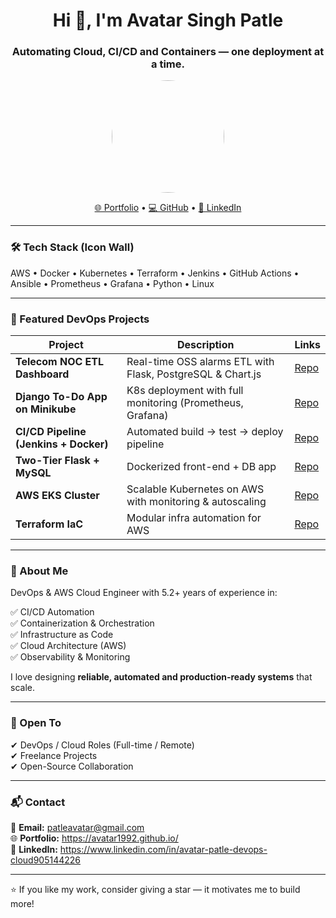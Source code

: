 <h1 align="center">Hi 👋, I'm Avatar Singh Patle</h1>
<h3 align="center">Automating Cloud, CI/CD and Containers — one deployment at a time.</h3>

<p align="center">
  <img src="https://media.licdn.com/dms/image/v2/D4D03AQGF2zMzck-Fdw/profile-displayphoto-scale_400_400/B4DZk8ScfXGkAg-/0/1757653093641?e=1762992000&v=beta&t=RuQJF6v2mM-GPTETnvxPUmpVr1LEy2e395emI4XxmTU" width="180" style="border-radius: 50%;" />
</p>

<p align="center">
  <a href="https://avatar1992.github.io/">🌐 Portfolio</a> •
  <a href="https://github.com/Avatar1992">💻 GitHub</a> •
  <a href="https://www.linkedin.com/in/avatar-patle-devops-cloud905144226">🔗 LinkedIn</a>
</p>

---

### 🛠️ Tech Stack (Icon Wall)
AWS • Docker • Kubernetes • Terraform • Jenkins • GitHub Actions • Ansible • Prometheus • Grafana • Python • Linux

---

### 🚀 Featured DevOps Projects

| Project | Description | Links |
|---------|------------|-------|
| **Telecom NOC ETL Dashboard** | Real-time OSS alarms ETL with Flask, PostgreSQL & Chart.js | [Repo](https://github.com/Avatar1992/telecom-noc-app) |
| **Django To-Do App on Minikube** | K8s deployment with full monitoring (Prometheus, Grafana) | [Repo](https://github.com/Avatar1992/Django_To-Do_App_on_Minikube) |
| **CI/CD Pipeline (Jenkins + Docker)** | Automated build → test → deploy pipeline | [Repo](https://github.com/Avatar1992/Django_To-Do_App_CI_CD) |
| **Two-Tier Flask + MySQL** | Dockerized front-end + DB app | [Repo](https://github.com/Avatar1992/Two_tier_flask-mysql-app) |
| **AWS EKS Cluster** | Scalable Kubernetes on AWS with monitoring & autoscaling | [Repo](https://github.com/Avatar1992/Two_tier_flask-mysql-app) |
| **Terraform IaC** | Modular infra automation for AWS | [Repo](https://github.com/Avatar1992/Two_tier_flask-mysql-app) |

---

### 📍 About Me
DevOps & AWS Cloud Engineer with 5.2+ years of experience in:

✅ CI/CD Automation  
✅ Containerization & Orchestration  
✅ Infrastructure as Code  
✅ Cloud Architecture (AWS)  
✅ Observability & Monitoring

I love designing **reliable, automated and production-ready systems** that scale.

---

### 🤝 Open To
✔ DevOps / Cloud Roles (Full-time / Remote)  
✔ Freelance Projects  
✔ Open-Source Collaboration

---

### 📬 Contact
📧 **Email:** patleavatar@gmail.com  
🌐 **Portfolio:** https://avatar1992.github.io/  
🔗 **LinkedIn:** https://www.linkedin.com/in/avatar-patle-devops-cloud905144226

---

⭐ If you like my work, consider giving a star — it motivates me to build more!

